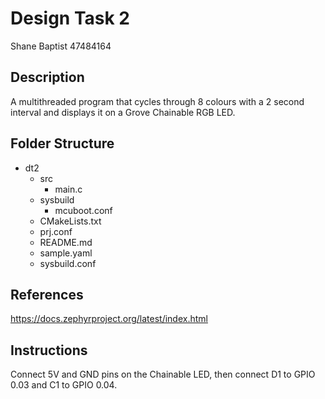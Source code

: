 # Design Task 2
Shane Baptist 47484164

## Description
A multithreaded program that cycles through 8 colours with a 2 second interval and displays it on a Grove Chainable RGB LED.

## Folder Structure
- dt2
    - src
        - main.c
    - sysbuild
        - mcuboot.conf
    - CMakeLists.txt
    - prj.conf
    - README.md
    - sample.yaml
    - sysbuild.conf

## References
https://docs.zephyrproject.org/latest/index.html

## Instructions
Connect 5V and GND pins on the Chainable LED, then connect D1 to GPIO 0.03 and C1 to GPIO 0.04.
